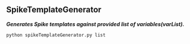 ## SpikeTemplateGenerator
**_Generates Spike templates against provided list of variables(varList)._**

```sh
python spikeTemplateGenerator.py list
```